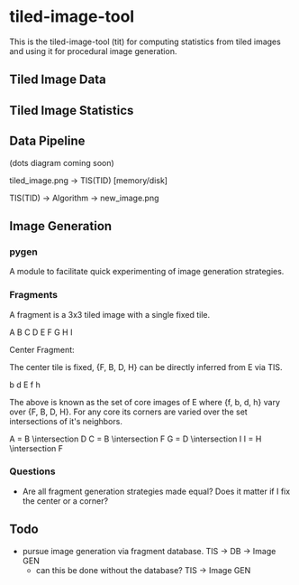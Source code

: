 # tiled-image-tool

This is the tiled-image-tool (tit) for computing statistics from tiled images
and using it for procedural image generation.

## Tiled Image Data

## Tiled Image Statistics

## Data Pipeline

(dots diagram coming soon)

tiled_image.png -> TIS(TID) [memory/disk]

TIS(TID) -> Algorithm -> new_image.png

## Image Generation

### pygen

A module to facilitate quick experimenting of image generation strategies.

### Fragments

A fragment is a 3x3 tiled image with a single fixed tile.

A B C
D E F
G H I

Center Fragment:

The center tile is fixed, {F, B, D, H} can be directly inferred from E via TIS.

  b
d E f
  h
  
The above is known as the set of core images of E where {f, b, d, h} vary over {F, B, D, H}.
For any core its corners are varied over the set intersections of it's neighbors.

A = B \intersection D
C = B \intersection F
G = D \intersection I
I = H \intersection F

### Questions

- Are all fragment generation strategies made equal? Does it matter if I fix the center or a corner?

## Todo

- pursue image generation via fragment database. TIS -> DB -> Image GEN
    - can this be done without the database? TIS -> Image GEN 
